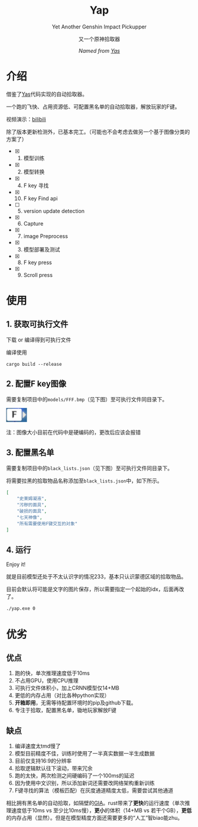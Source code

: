 <div align="center">

# Yap
Yet Another Genshin Impact Pickupper

又一个原神拾取器

_Named from [Yas](https://github.com/wormtql/yas)_

</div>

# 介绍

借鉴了[Yas](https://github.com/wormtql/yas)代码实现的自动拾取器。

一个跑的飞快、占用资源低、可配置黑名单的自动拾取器，解放玩家的F键。

视频演示：[bilibili](https://www.bilibili.com/video/BV1zk4y1G72J)


除了版本更新检测外，已基本完工。（可能也不会考虑去做另一个基于图像分类的方案了）

- [x] 1. 模型训练
- [x] 2. 模型转换
- [x] 4. F key 寻找
- [x] 10. F key Find api
- [ ] 5. version update detection
- [x] 6. Capture
- [x] 7. image Preprocess
- [x] 3. 模型部署及测试
- [x] 8. F key press
- [x] 9. Scroll press

# 使用

## 1. 获取可执行文件

下载 or 编译得到可执行文件

编译使用
```
cargo build --release
```

## 2. 配置F key图像

需要复制项目中的`models/FFF.bmp`（见下图）至可执行文件同目录下。

![f key image](./models/FFF.bmp)

注：图像大小目前在代码中是硬编码的，更改后应该会报错


## 3. 配置黑名单

需要复制项目中的`black_lists.json`（见下图）至可执行文件同目录下。


将需要拉黑的拾取物品名称添加至`black_lists.json`中，如下所示。
```json
[
    "史莱姆凝液",
    "污秽的面具",
    "破损的面具",
    "七天神像",
    "所有需要使用F键交互的对象"
]
```

## 4. 运行

Enjoy it!

就是目前模型还处于不太认识字的情况233，基本只认识蒙德区域的拾取物品。

目前会默认将可能是文字的图片保存，所以需要指定一个起始的idx，后面再改了。

```bash
./yap.exe 0
```


# 优劣

## 优点
1. 跑的快，单次推理速度低于10ms
2. 不占用GPU，使用CPU推理
3. 可执行文件体积小，加上CRNN模型仅14+MB
4. 更低的内存占用（对比各种python实现）
5. **开箱即用**，无需等待配置环境时的pip及github下载。
6. 专注于拾取，配置黑名单，锄地玩家解放F键

## 缺点
1. 编译速度太tmd慢了
2. 模型目前精度不佳，训练时使用了一半真实数据一半生成数据
3. 目前仅支持16:9的分辨率
4. 拾取逻辑默认往下滚动，带来冗余
5. 跑的太快，两次检测之间硬编码了一个100ms的延迟
6. 因为使用中文识别，所以添加新词还需要改网络架构重新训练
7. F键寻找的算法（模板匹配）在灰度通道精度太低，需要尝试其他通道


相比拥有黑名单的自动拾取，如隔壁的[GIA](https://github.com/infstellar/genshin_impact_assistant)。rust带来了**更快**的运行速度（单次推理速度低于10ms vs 至少比10ms慢），**更小**的体积（14+MB vs 若干个GB），**更低**的内存占用（显然）。但是在模型精度方面还需要更多的“人工”智biao能zhu。
